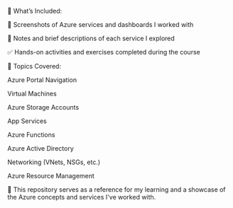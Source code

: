 🔹 What’s Included:

📸 Screenshots of Azure services and dashboards I worked with

📝 Notes and brief descriptions of each service I explored

✅ Hands-on activities and exercises completed during the course

🔹 Topics Covered:

Azure Portal Navigation

Virtual Machines

Azure Storage Accounts

App Services

Azure Functions

Azure Active Directory

Networking (VNets, NSGs, etc.)

Azure Resource Management

📌 This repository serves as a reference for my learning and a showcase of the Azure concepts and services I've worked with.
